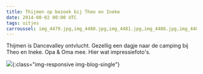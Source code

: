 ```yaml
---
title: Thijmen op bezoek bij Theo en Ineke
date: 2014-08-02 00:00 UTC
tags: uitjes
carroussel: img_4479.jpg,img_4480.jpg,img_4481.jpg,img_4486.jpg,img_4487.jpg
---
```

Thijmen is Dancevalley ontvlucht. Gezellig een dagje naar de camping bij Theo en Ineke. Opa & Oma mee. Hier wat impressiefoto's. 

![](2016-05-16-midwoud/midwoud-01.jpg){:class="img-responsive img-blog-single"}